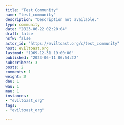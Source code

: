 ```yaml
---
title: "Test Community" 
name: "test_community"
description: "Description not available."
type: community
date: "2023-06-22 02:20:04"
draft: false
nsfw: false
actor_id: "https://eviltoast.org/c/test_community"
host: eviltoast.org
lastmod: "1969-12-31 19:00:00"
published: "2023-06-11 06:54:22"
subscribers: 3
posts: 2
comments: 1
weight: 2
dau: 1
wau: 1
mau: 1
instances:
- "eviltoast_org"
tags: 
- "eviltoast_org"

---
```

